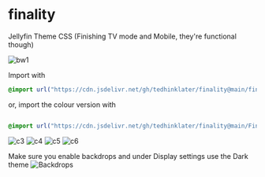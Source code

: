 # finality
Jellyfin Theme CSS (Finishing TV mode and Mobile, they're functional though)

![bw1](https://i.imgur.com/IepGHKw.gif)

Import with

```css
@import url("https://cdn.jsdelivr.net/gh/tedhinklater/finality@main/finality.css");

```

or, import the colour version with

```css

@import url("https://cdn.jsdelivr.net/gh/tedhinklater/finality@main/Finality-Coloured.css");

```

![c3](https://i.imgur.com/vNmbSwS.png)
![c4](https://i.imgur.com/OVW0HFp.png)
![c5](https://i.imgur.com/93J3t7W.png)
![c6](https://i.imgur.com/7ZxcXf4.png)

Make sure you enable backdrops and under Display settings use the Dark theme
![Backdrops](https://i.imgur.com/18D9IO3.png)

